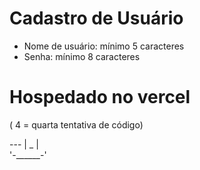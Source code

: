 # Cadastro de Usuário
- Nome de usuário: mínimo 5 caracteres
- Senha: mínimo 8 caracteres

# Hospedado no vercel
( 4 = quarta tentativa de código)

---   | _ |   
'-______-'

